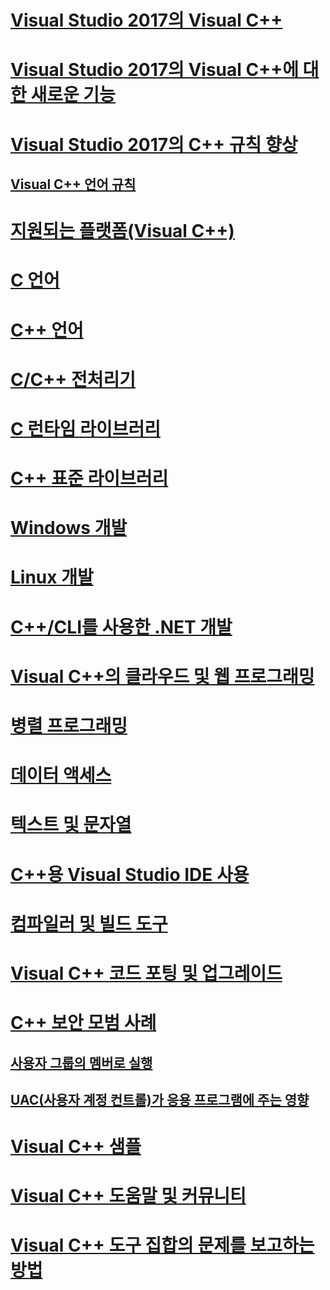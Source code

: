 # [Visual Studio 2017의 Visual C++](visual-cpp-in-visual-studio.md)
# [Visual Studio 2017의 Visual C++에 대한 새로운 기능](what-s-new-for-visual-cpp-in-visual-studio.md)
# [Visual Studio 2017의 C++ 규칙 향상](cpp-conformance-improvements-2017.md)
## [Visual C++ 언어 규칙](visual-cpp-language-conformance.md)
# [지원되는 플랫폼(Visual C++)](supported-platforms-visual-cpp.md)
# [C 언어](c-language/c-language-reference.md)
# [C++ 언어](cpp/cpp-language-reference.md)
# [C/C++ 전처리기](preprocessor/c-cpp-preprocessor-reference.md)
# [C 런타임 라이브러리](c-runtime-library/c-run-time-library-reference.md)
# [C++ 표준 라이브러리](standard-library/cpp-standard-library-reference.md)
# [Windows 개발](windows/overview-of-windows-programming-in-cpp.md)
# [Linux 개발](linux/download-install-and-setup-the-linux-development-workload.md)
# [C++/CLI를 사용한 .NET 개발](dotnet/dotnet-programming-with-cpp-cli-visual-cpp.md)
# [Visual C++의 클라우드 및 웹 프로그래밍](cloud/cloud-and-web-programming-in-visual-cpp.md)
# [병렬 프로그래밍](parallel/parallel-programming-in-visual-cpp.md)
# [데이터 액세스](data/data-access-in-cpp.md)
# [텍스트 및 문자열](text/text-and-strings-in-visual-cpp.md)
# [C++용 Visual Studio IDE 사용](ide/ide-and-tools-for-visual-cpp-development.md)
# [컴파일러 및 빌드 도구](build/building-c-cpp-programs.md)
# [Visual C++ 코드 포팅 및 업그레이드](porting/visual-cpp-porting-and-upgrading-guide.md)
# [C++ 보안 모범 사례](security/security-best-practices-for-cpp.md)
## [사용자 그룹의 멤버로 실행](security/running-as-a-member-of-the-users-group.md)
## [UAC(사용자 계정 컨트롤)가 응용 프로그램에 주는 영향](security/how-user-account-control-uac-affects-your-application.md)
# [Visual C++ 샘플](visual-cpp-samples.md)
# [Visual C++ 도움말 및 커뮤니티](visual-cpp-help-and-community.md)
# [Visual C++ 도구 집합의 문제를 보고하는 방법](how-to-report-a-problem-with-the-visual-cpp-toolset.md)